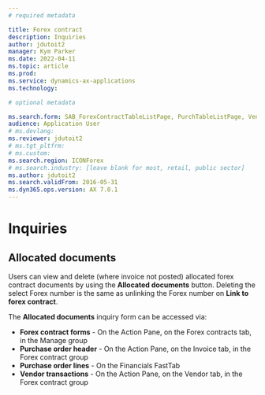 ```yaml
---
# required metadata

title: Forex contract
description: Inquiries
author: jdutoit2
manager: Kym Parker
ms.date: 2022-04-11
ms.topic: article
ms.prod: 
ms.service: dynamics-ax-applications
ms.technology: 

# optional metadata

ms.search.form: SAB_ForexContractTableListPage, PurchTableListPage, VendTrans
audience: Application User
# ms.devlang: 
ms.reviewer: jdutoit2
# ms.tgt_pltfrm: 
# ms.custom: 
ms.search.region: ICONForex
# ms.search.industry: [leave blank for most, retail, public sector]
ms.author: jdutoit2
ms.search.validFrom: 2016-05-31
ms.dyn365.ops.version: AX 7.0.1
---
```


# Inquiries

## Allocated documents
Users can view and delete (where invoice not posted) allocated forex contract documents by using the **Allocated documents** button. Deleting the select Forex number is the same as unlinking the Forex number on **Link to forex contract**. <br>

The **Allocated documents** inquiry form can be accessed via: 
-	**Forex contract forms** - On the Action Pane, on the Forex contracts tab, in the Manage group
-	**Purchase order header** - On the Action Pane, on the Invoice tab, in the Forex contract group
-	**Purchase order lines** - On the Financials FastTab
-	**Vendor transactions** - On the Action Pane, on the Vendor tab, in the Forex contract group
